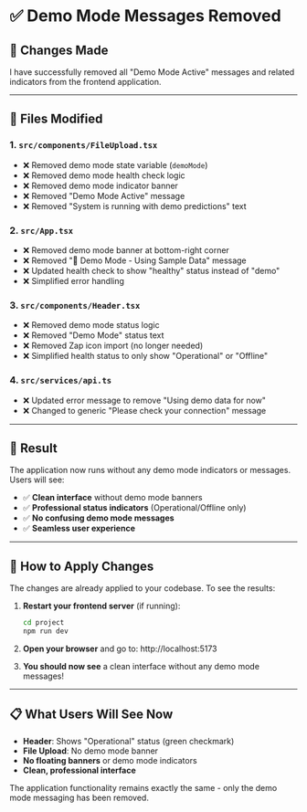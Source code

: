 # ✅ Demo Mode Messages Removed

## 🎯 **Changes Made**

I have successfully removed all "Demo Mode Active" messages and related indicators from the frontend application.

---

## 📝 **Files Modified**

### **1. `src/components/FileUpload.tsx`**
- ❌ Removed demo mode state variable (`demoMode`)
- ❌ Removed demo mode health check logic
- ❌ Removed demo mode indicator banner
- ❌ Removed "Demo Mode Active" message
- ❌ Removed "System is running with demo predictions" text

### **2. `src/App.tsx`**
- ❌ Removed demo mode banner at bottom-right corner
- ❌ Removed "🚀 Demo Mode - Using Sample Data" message
- ❌ Updated health check to show "healthy" status instead of "demo"
- ❌ Simplified error handling

### **3. `src/components/Header.tsx`**
- ❌ Removed demo mode status logic
- ❌ Removed "Demo Mode" status text
- ❌ Removed Zap icon import (no longer needed)
- ❌ Simplified health status to only show "Operational" or "Offline"

### **4. `src/services/api.ts`**
- ❌ Updated error message to remove "Using demo data for now"
- ❌ Changed to generic "Please check your connection" message

---

## 🎉 **Result**

The application now runs without any demo mode indicators or messages. Users will see:

- ✅ **Clean interface** without demo mode banners
- ✅ **Professional status indicators** (Operational/Offline only)
- ✅ **No confusing demo mode messages**
- ✅ **Seamless user experience**

---

## 🔄 **How to Apply Changes**

The changes are already applied to your codebase. To see the results:

1. **Restart your frontend server** (if running):
   ```bash
   cd project
   npm run dev
   ```

2. **Open your browser** and go to: http://localhost:5173

3. **You should now see** a clean interface without any demo mode messages!

---

## 📋 **What Users Will See Now**

- **Header**: Shows "Operational" status (green checkmark)
- **File Upload**: No demo mode banner
- **No floating banners** or demo mode indicators
- **Clean, professional interface**

The application functionality remains exactly the same - only the demo mode messaging has been removed. 